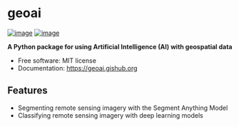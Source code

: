 # geoai

[![image](https://img.shields.io/pypi/v/geoai-py.svg)](https://pypi.python.org/pypi/geoai-py)
[![image](https://img.shields.io/conda/vn/conda-forge/geoai.svg)](https://anaconda.org/conda-forge/geoai)

**A Python package for using Artificial Intelligence (AI) with geospatial data**

-   Free software: MIT license
-   Documentation: <https://geoai.gishub.org>

## Features

-   Segmenting remote sensing imagery with the Segment Anything Model
-   Classifying remote sensing imagery with deep learning models
